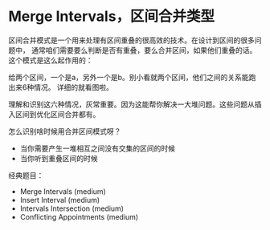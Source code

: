 # Merge Intervals，区间合并类型

区间合并模式是一个用来处理有区间重叠的很高效的技术。在设计到区间的很多问题中，
通常咱们需要要么判断是否有重叠，要么合并区间，如果他们重叠的话。这个模式是这么起作用的：

给两个区间，一个是a，另外一个是b。别小看就两个区间，他们之间的关系能跑出来6种情况。
详细的就看图啦。


理解和识别这六种情况，灰常重要。因为这能帮你解决一大堆问题。这些问题从插入区间到优化区间合并都有。

怎么识别啥时候用合并区间模式呀？

- 当你需要产生一堆相互之间没有交集的区间的时候
- 当你听到重叠区间的时候

经典题目：

- Merge Intervals (medium)
- Insert Interval (medium)
- Intervals Intersection (medium)
- Conflicting Appointments (medium)



